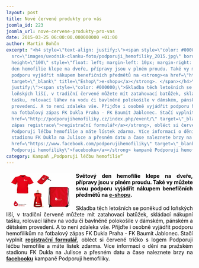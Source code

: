 ```yaml
---
layout: post
title: Nové červené produkty pro vás
joomla_id: 223
joomla_url: nove-cervene-produkty-pro-vas
date: 2015-03-25 06:00:00.000000000 +01:00
author: Martin Bohůn
excerpt: "<h4 style=\"text-align: justify;\"><span style=\"color: #000000;\"><img
  src=\"images/uvodnik-clanku-foto/podporuji_hemofiliky_2015.jpg\" border=\"0\" width=\"168\"
  height=\"100\" style=\"float: left; margin-left: 10px; margin-right: 10px;\" />Světový
  den hemofilie klepe na dveře, přípravy jsou v plném proudu. Také vy můžete svou
  podporu vyjádřit nákupem benefičních předmětů na <strong><a href=\"http://podporujihemofiliky.cz/e-shop\"
  target=\"_blank\" title=\"Eshop\">e-shopu</a></strong>. </span></h4>\r\n<p style=\"text-align:
  justify;\"><span style=\"color: #000000;\">Skladba těch letošních se poněkud od
  loňských liší, v tradiční červené můžete mít zatahovací batůžek, skládací nákupní
  tašku, rolovací láhev na vodu či bavlněné polokošile v dámském, pánském a dětském
  provedení. A to není zdaleka vše. Přijďte i osobně vyjádřit podporu hemofilikům
  na fotbalový zápas FK Dukla Praha - FK Baumit Jablonec. Stačí vyplnit <strong><a
  href=\"http://podporujihemofiliky.cz/index.php/event/\" target=\"_blank\" title=\"Fotbalový
  zápas registrace\">registrační formulář</a></strong>, obléct si červené tričko s logem
  Podporuji léčbu hemofilie a máte lístek zdarma. Více informací o dění na pražském
  stadionu FK Dukla na Julisce a přesném datu a čase naleznete brzy na <strong><a
  href=\"https://www.facebook.com/podporujihemofiliky\" target=\"_blank\" title=\"Facebook
  Podporuji hemofiliky\">facebooku</a></strong> kampaně Podporuji hemofiliky.</span></p>"
category: Kampaň „Podporuji léčbu hemofilie“
---
```

<h4 style="text-align: justify;"><span style="color: #000000;"><img src="images/uvodnik-clanku-foto/podporuji_hemofiliky_2015.jpg" border="0" width="168" height="100" style="float: left; margin-left: 10px; margin-right: 10px;" />Světový den hemofilie klepe na dveře, přípravy jsou v plném proudu. Také vy můžete svou podporu vyjádřit nákupem benefičních předmětů na <strong><a href="http://podporujihemofiliky.cz/e-shop" target="_blank" title="Eshop">e-shopu</a></strong>. </span></h4>

<p style="text-align: justify;"><span style="color: #000000;">Skladba těch letošních se poněkud od loňských liší, v tradiční červené můžete mít zatahovací batůžek, skládací nákupní tašku, rolovací láhev na vodu či bavlněné polokošile v dámském, pánském a dětském provedení. A to není zdaleka vše. Přijďte i osobně vyjádřit podporu hemofilikům na fotbalový zápas FK Dukla Praha - FK Baumit Jablonec. Stačí vyplnit <strong><a href="http://podporujihemofiliky.cz/index.php/event/" target="_blank" title="Fotbalový zápas registrace">registrační formulář</a></strong>, obléct si červené tričko s logem Podporuji léčbu hemofilie a máte lístek zdarma. Více informací o dění na pražském stadionu FK Dukla na Julisce a přesném datu a čase naleznete brzy na <strong><a href="https://www.facebook.com/podporujihemofiliky" target="_blank" title="Facebook Podporuji hemofiliky">facebooku</a></strong> kampaně Podporuji hemofiliky.</span></p>
